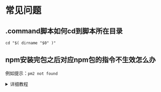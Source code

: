 # 常见问题
## .command脚本如何cd到脚本所在目录
```
cd "$( dirname "$0" )"
```
## npm安装完包之后对应npm包的指令不生效怎么办

例如提示：`pm2 not found`

<details>
  <summary>详细教程</summary>

---

## **分析过程**
在这类问题中，我们通常会检查以下几个方面：
1. **检查 `PATH` 变量** — 确保 `npm` 全局安装的 `bin` 目录在系统 `PATH` 变量中。
2. **确认 `pm2` 是否真的安装** — 通过 `npm list -g --depth=0` 来查看 `pm2` 是否已安装。
3. **检查 `which pm2`** — 这个命令可以检查系统是否能找到 `pm2` 命令。
4. **查找 `npm` 全局安装路径** — 使用 `npm prefix -g` 确定安装目录，并验证 `bin` 目录是否包含 `pm2`。

---

## **解决方案**
### **1. 确认出问题的npm包已安装**
运行：
```sh
npm list -g --depth=0
```
如果列表中能找到该npm包的命令，说明它确实安装在某个全局目录中。

---

### **2. 检查出问题的npm包具体的安装位置**
由于 `which npm包的命令` 可能返回 `not found`，可以尝试：
```sh
npm prefix -g
```
这个命令会返回 `npm` 全局安装的根目录，比如：
```
/opt/homebrew/lib/node_modules
```
然后，我们可以检查出问题的npm包是否在这个路径下：
```sh
ls $(npm prefix -g)/bin
```
如果输出类似：
```
corepack  npm  npm包的命令   node  npx
```
说明出问题的npm包真的安装了，但系统没有正确识别它的位置。

---

### **3. 运行npm包的命令并验证**
由于 `PATH` 变量可能未正确配置，可以尝试手动运行：
```sh
$(npm prefix -g)/bin/npm包的包名
```
如果命令运行成功，则说明 `PATH` 配置不正确。

---

### **4. 更新 `PATH` 变量**
为了让系统全局识别npm包的命令，需要将 `npm` 的 `bin` 目录加入 `PATH`：
```sh
export PATH=$PATH:$(npm prefix -g)/bin
```
并将其永久添加到 `~/.zshrc`：
```sh
echo 'export PATH=$PATH:$(npm prefix -g)/bin' >> ~/.zshrc
source ~/.zshrc
```
这样，这个命令以后就可以直接运行，而无需指定完整路径。

---

## **原理解析**
- **npm 安装的可执行文件** 默认存放在 `npm prefix -g` 目录下的 `bin` 目录中。
- **PATH 变量** 告诉 shell 去哪些目录查找可执行文件。如果 `npm` 的 `bin` 目录不在 `PATH` 中，shell 就无法识别包的命令。
- **`which 包的命令`** 检查包的命令是否能被 shell 识别。如果它返回 `包的命令 not found`，通常意味着 `PATH` 配置错误。

---
</details>

